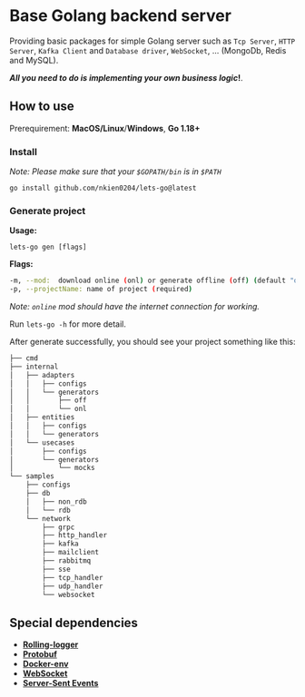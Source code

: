 # Base Golang backend server
Providing basic packages for simple Golang server such as `Tcp Server`, `HTTP Server`, `Kafka Client` and `Database driver`, `WebSocket`, ... (MongoDb, Redis and MySQL).

***All you need to do is implementing your own business logic*!**.

## How to use
Prerequirement: **MacOS/Linux**/**Windows**, **Go 1.18+**

### Install 
*Note: Please make sure that your `$GOPATH/bin` is in `$PATH`*
```shell
go install github.com/nkien0204/lets-go@latest
```
### Generate project
**Usage:**
```shell
lets-go gen [flags]
```
**Flags:**
```bash
-m, --mod:  download online (onl) or generate offline (off) (default "onl")
-p, --projectName: name of project (required)
```
*Note: `online` mod should have the internet connection for working.*

Run `lets-go -h` for more detail.


After generate successfully, you should see your project something like this:
```bash
├── cmd
├── internal
│   ├── adapters
│   │   ├── configs
│   │   └── generators
│   │       ├── off
│   │       └── onl
│   ├── entities
│   │   ├── configs
│   │   └── generators
│   └── usecases
│       ├── configs
│       └── generators
│           └── mocks
└── samples
    ├── configs
    ├── db
    │   ├── non_rdb
    │   └── rdb
    └── network
        ├── grpc
        ├── http_handler
        ├── kafka
        ├── mailclient
        ├── rabbitmq
        ├── sse
        ├── tcp_handler
        ├── udp_handler
        └── websocket
```

## Special dependencies
- **[Rolling-logger](https://github.com/nkien0204/rolling-logger)**
- **[Protobuf](https://github.com/nkien0204/protobuf)**
- **[Docker-env](https://github.com/nkien0204/docker-env-setup)**
- **[WebSocket](https://github.com/gorilla/websocket)**
- **[Server-Sent Events](https://github.com/r3labs/sse)**
